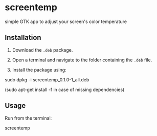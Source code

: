 
# screentemp

simple GTK app to adjust your screen's color temperature

## Installation

1. Download the `.deb` package.

2. Open a terminal and navigate to the folder containing the `.deb` file.

3. Install the package using:

sudo dpkg -i screentemp_0.1.0-1_all.deb

(sudo apt-get install -f in case of missing dependencies)



## Usage

Run from the terminal:

screentemp
